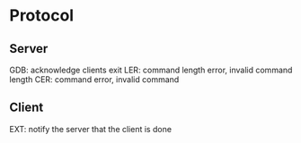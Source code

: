 # Protocol
## Server
GDB: acknowledge clients exit
LER: command length error, invalid command length
CER: command error, invalid command

## Client
EXT: notify the server that the client is done
